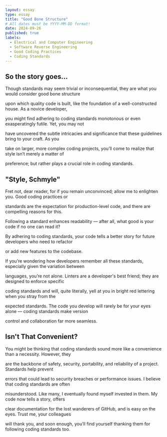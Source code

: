 ```yaml
---
layout: essay
type: essay
title: "Good Bone Structure"
# All dates must be YYYY-MM-DD format!
date: 2024-09-26
published: true
labels:
  - Electrical and Computer Engineering
  - Software Reverse Engineering
  - Good Coding Practices
  - Coding Standards
---
```


## So the story goes...


   Though standards may seem trivial or inconsequential, they are what you would consider good bone structure  
   
   upon which quality code is built, like the foundation of a well-constructed house. As a novice developer,  
   
   you might find adhering to coding standards monotonous or even exasperatingly futile. Yet, you may not  
   
   have uncovered the subtle intricacies and significance that these guidelines bring to your craft. As you  
   
   take on larger, more complex coding projects, you’ll come to realize that style isn’t merely a matter of  
   
   preference; but rather plays a crucial role in coding standards.

   

## "Style, Schmyle"


   Fret not, dear reader, for if you remain unconvinced; allow me to enlighten you. Good coding practices or  
   
   standards are the expectation for production-level code, and there are compelling reasons for this.  
   
   Following a standard enhances readability — after all, what good is your code if no one can read it?  
   
   By adhering to coding standards, your code tells a better story for future developers who need to refactor  
   
   or add new features to the codebase.

   
   If you’re wondering how developers remember all these standards, especially given the variation between  
   
   languages, you’re not alone. Linters are a developer's best friend; they are designed to enforce specific  
   
   coding standards and will, quite literally, yell at you in bright red lettering when you stray from the  
   
   expected standards. The code you develop will rarely be for your eyes alone — coding standards make version  
   
   control and collaboration far more seamless.
   
   

## Isn't That Convenient?


   You might be thinking that coding standards sound more like a convenience than a necessity. However, they  
   
   are the backbone of safety, security, portability, and reliability of a project. Standards help prevent  
   
   errors that could lead to security breaches or performance issues. I believe that coding standards are often  
   
   misunderstood. Like many, I eventually found myself invested in them. My code now tells a story, offers  
   
   clear documentation for the lost wanderers of GitHub, and is easy on the eyes. Trust me, your colleagues  
   
   will thank you, and soon enough, you’ll find yourself thanking them for following coding standards too.




